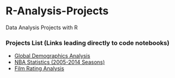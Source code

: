 # R-Analysis-Projects
Data Analysis Projects with R

### Projects List (Links leading directly to code notebooks)
* [Global Demographics Analysis](https://github.com/DaheeMATTANA/R-Analysis-Projects/blob/main/Global%20Demographics%20Analysis/Global%20Demographics%20Analysis.R)
* [NBA Statistics (2005-2014 Seasons)](https://github.com/DaheeMATTANA/R-Analysis-Projects/blob/main/NBA%20Analysis/NBA%20Statistics%20(2005-2014%20Seasons).R)
* [Film Rating Analysis](https://github.com/DaheeMATTANA/R-Analysis-Projects/blob/main/Film%20Rating%20Analysis/Film%20Rating%20Analysis.R)

